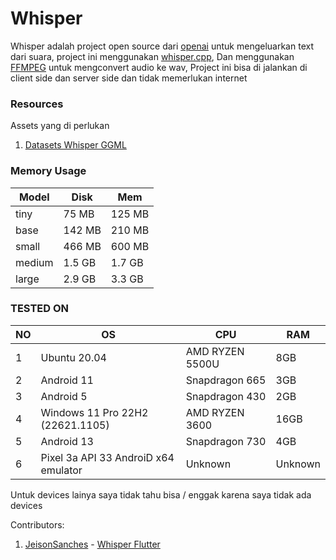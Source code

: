 # Whisper 

Whisper adalah project open source dari [openai](https://github.com/openai) untuk mengeluarkan text dari suara, project ini menggunakan [whisper.cpp](https://github.com/ggerganov/whisper.cpp), Dan menggunakan [FFMPEG](https://github.com/FFmpeg/FFmpeg) untuk mengconvert audio ke wav, Project ini bisa di jalankan di client side dan server side dan tidak memerlukan internet

### Resources

Assets yang di perlukan

1. [Datasets Whisper GGML](https://huggingface.co/datasets/ggerganov/whisper.cpp)

### Memory Usage

|   Model     |   Disk     |   Mem     |
| -----       | ------     | --------- |
| tiny	      |75 MB	   |   125 MB  |
| base	      |142 MB	   |   210 MB  |
| small	      |466 MB	   |   600 MB  |
| medium	  |1.5 GB      |   1.7 GB  |
| large	      |2.9 GB      |   3.3 GB  |

### TESTED ON

|NO | OS | CPU | RAM |
|--| --- |--- | --- |
| 1 | Ubuntu 20.04 | AMD RYZEN 5500U | 8GB |
| 2 | Android 11 | Snapdragon 665| 3GB |
| 3 | Android 5 | Snapdragon 430 | 2GB |
| 4 | Windows 11 Pro 22H2 (22621.1105) | AMD RYZEN 3600| 16GB |
| 5 | Android 13 | Snapdragon 730 | 4GB |
| 6 | Pixel 3a API 33 AndroiD x64 emulator | Unknown | Unknown |

Untuk devices lainya saya tidak tahu bisa / enggak karena saya tidak ada devices

Contributors:

1. [JeisonSanches](https://github.com/JeisonSanches) - [Whisper Flutter](https://github.com/azkadev/whisper_dart/tree/main/package/whisper_flutter)
